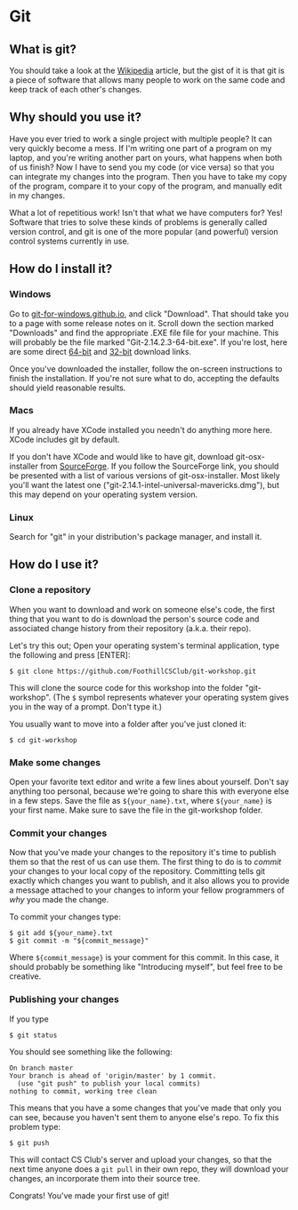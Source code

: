 
# Git

## What is git?

You should take a look at the
[Wikipedia](https://en.wikipedia.org/wiki/Git) article, but the gist of
it is that git is a piece of software that allows many people to work on
the same code and keep track of each other's changes.

## Why should you use it?

Have you ever tried to work a single project with multiple people?
It can very quickly become a mess. If I'm writing one part of a program
on my laptop, and you're writing another part on yours, what happens
when both of us finish? Now I have to send you my code (or vice versa)
so that you can integrate my changes into the program. Then you have to
take my copy of the program, compare it to your copy of the program, and
manually edit in my changes.

What a lot of repetitious work! Isn't that what we have computers for?
Yes! Software that tries to solve these kinds of problems is
generally called version control, and git is one of the more popular
(and powerful) version control systems currently in use.

## How do I install it?

### Windows

Go to [git-for-windows.github.io](https://git-for-windows.github.io/),
and click "Download". That should take you to a page with some release
notes on it. Scroll down the section marked "Downloads" and find the
appropriate .EXE file file for your machine. This will probably be the
file marked "Git-2.14.2.3-64-bit.exe". If you're lost, here are some
direct
[64-bit](https://github.com/git-for-windows/git/releases/download/v2.14.2.windows.3/Git-2.14.2.3-64-bit.exe)
and
[32-bit](https://github.com/git-for-windows/git/releases/download/v2.14.2.windows.3/Git-2.14.2.3-32-bit.exe)
download links.

Once you've downloaded the installer, follow the on-screen instructions
to finish the installation. If you're not sure what to do, accepting the
defaults should yield reasonable results.

### Macs

If you already have XCode installed you needn't do anything more here.
XCode includes git by default.

If you don't have XCode and would like to have git, download
git-osx-installer from
[SourceForge](https://sourceforge.net/projects/git-osx-installer/files/).
If you follow the SourceForge link, you should be presented with a list
of various versions of git-osx-installer. Most likely you'll want the
latest one ("git-2.14.1-intel-universal-mavericks.dmg"), but this may
depend on your operating system version.

### Linux

Search for "git" in your distribution's package manager, and install it.

## How do I use it?

### Clone a repository

When you want to download and work on someone else's code, the first
thing that you want to do is download the person's source code and
associated change history from their repository (a.k.a. their repo).

Let's try this out; Open your operating system's terminal application,
type the following and press [ENTER]:

`$ git clone https://github.com/FoothillCSClub/git-workshop.git`

This will clone the source code for this workshop into the folder
"git-workshop". (The `$` symbol represents whatever your operating
system gives you in the way of a prompt. Don't type it.)

You usually want to move into a folder after you've just cloned it:

`$ cd git-workshop`

### Make some changes

Open your favorite text editor and write a few lines about yourself.
Don't say anything too personal, because we're going to share this with
everyone else in a few steps. Save the file as `${your_name}.txt`, where
`${your_name}` is your first name. Make sure to save the file in the
git-workshop folder.

### Commit your changes

Now that you've made your changes to the repository it's time to publish
them so that the rest of us can use them. The first thing to do is to
*commit* your changes to your local copy of the repository. Committing
tells git exactly which changes you want to publish, and it also allows
you to provide a message attached to your changes to inform your fellow
programmers of *why* you made the change.

To commit your changes type:

`$ git add ${your_name}.txt`  
`$ git commit -m "${commit_message}"`  

Where `${commit_message}` is your comment for this commit. In this case,
it should probably be something like "Introducing myself", but feel free
to be creative.

### Publishing your changes

If you type

`$ git status`

You should see something like the following:

```
On branch master
Your branch is ahead of 'origin/master' by 1 commit.
  (use "git push" to publish your local commits)
nothing to commit, working tree clean
```

This means that you have a some changes that you've made that only you
can see, because you haven't sent them to anyone else's repo. To fix
this problem type:

`$ git push`

This will contact CS Club's server and upload your changes, so that the
next time anyone does a `git pull` in their own repo, they will download
your changes, an incorporate them into their source tree.

Congrats! You've made your first use of git!
